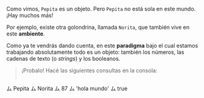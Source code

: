 Como vimos, `Pepita` es un objeto. Pero `Pepita` no está sola en este mundo. ¡Hay muchos más!

Por ejemplo, existe otra golondrina, llamada `Norita`, que también vive en este **ambiente**. 

Como ya te vendrás dando cuenta, en este **paradigma** bajo el cual estamos trabajando absolutamente todo es un objeto: también los números, las cadenas de texto (o _strings_) y los booleanos.

> ¡Probalo! Hacé las siguientes consultas en la consola: 
> 
> ```ruby
ム Pepita
ム Norita
ム 87
ム 'hola mundo'
ム true
```
